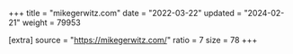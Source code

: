 +++
title = "mikegerwitz.com"
date = "2022-03-22"
updated = "2024-02-21"
weight = 79953

[extra]
source = "https://mikegerwitz.com/"
ratio = 7
size = 78
+++
